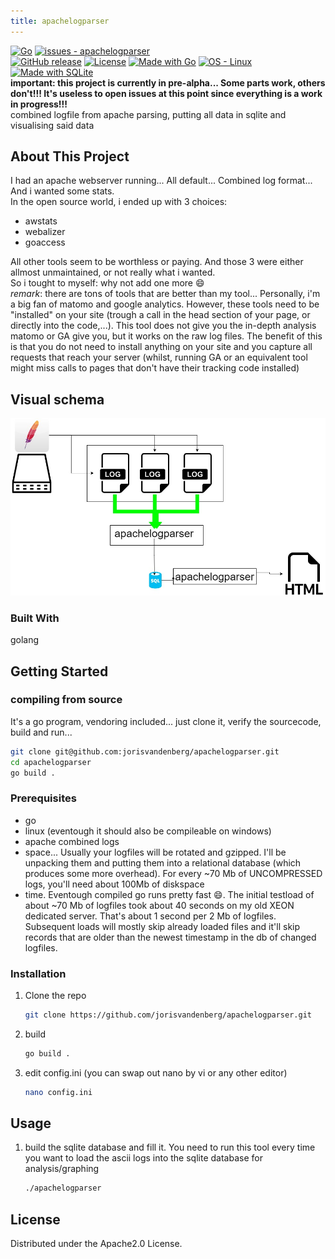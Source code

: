 ```yaml
---
title: apachelogparser
---
```


[![Go](https://github.com/jorisvandenberg/apachelogparser/actions/workflows/go.yml/badge.svg)](https://github.com/jorisvandenberg/apachelogparser/actions/workflows/go.yml) [![issues - apachelogparser](https://img.shields.io/github/issues/jorisvandenberg/apachelogparser)](https://github.com/jorisvandenberg/apachelogparser/issues)  
[![GitHub release](https://img.shields.io/github/release/jorisvandenberg/apachelogparser?include_prereleases=&sort=semver&color=blue)](https://github.com/jorisvandenberg/apachelogparser/releases/) [![License](https://img.shields.io/badge/License-apache2.0-blue)](#license) [![Made with Go](https://img.shields.io/badge/Go-1-blue?logo=go&logoColor=white)](https://golang.org "Go to Go homepage") [![OS - Linux](https://img.shields.io/badge/OS-Linux-blue?logo=linux&logoColor=white)](https://www.linux.org/ "Go to Linux homepage") [![Made with SQLite](https://img.shields.io/badge/SQLite-3-blue?logo=sqlite&logoColor=white)](https://www.sqlite.org/index.html "Go to SQLite homepage")  
**important: this project is currently in pre-alpha... Some parts work, others don't!!! It's useless to open issues at this point since everything is a work in progress!!!**  
combined logfile from apache parsing, putting all data in sqlite and visualising said data

## About This Project

I had an apache webserver running... All default... Combined log format... And i wanted some stats.  
In the open source world, i ended up with 3 choices:  

* awstats
* webalizer
* goaccess

All other tools seem to be worthless or paying. And those 3 were either allmost unmaintained, or not really what i wanted.  
So i tought to myself: why not add one more :smile:  
_remark_: there are tons of tools that are better than my tool... Personally, i'm a big fan of matomo and google analytics. However, these tools need to be "installed" on your site (trough a call in the head section of your page, or directly into the code,...). This tool does not give you the in-depth analysis matomo or GA give you, but it works on the raw log files. The benefit of this is that you do not need to install anything on your site and you capture all requests that reach your server (whilst, running GA or an equivalent tool might miss calls to pages that don't have their tracking code installed)

## Visual schema

![visual schema of data flow](apachelogfileparser.jpg "visual schema of data flow")

### Built With

golang

## Getting Started

### compiling from source

It's a go program, vendoring included... just clone it, verify the sourcecode, build and run...

```bash
git clone git@github.com:jorisvandenberg/apachelogparser.git
cd apachelogparser
go build .
```

### Prerequisites

* go
* linux (eventough it should also be compileable on windows)
* apache combined logs
* space... Usually your logfiles will be rotated and gzipped. I'll be unpacking them and putting them into a relational database (which produces some more overhead). For every ~70 Mb of UNCOMPRESSED logs, you'll need about 100Mb of diskspace
* time. Eventough compiled go runs pretty fast :smile:. The initial testload of about ~70 Mb of logfiles took about 40 seconds on my old XEON dedicated server. That's about 1 second per 2 Mb of logfiles. Subsequent loads will mostly skip already loaded files and it'll skip records that are older than the newest timestamp in the db of changed logfiles.

### Installation

1. Clone the repo

   ```sh
   git clone https://github.com/jorisvandenberg/apachelogparser.git
   ```

1. build

   ```sh
   go build .
   ```

2. edit config.ini (you can swap out nano by vi or any other editor)

   ```sh
   nano config.ini
   ```

## Usage

1. build the sqlite database and fill it. You need to run this tool every time you want to load the ascii logs into the sqlite database for analysis/graphing

   ```sh
   ./apachelogparser
   ```

## License

Distributed under the Apache2.0 License.
